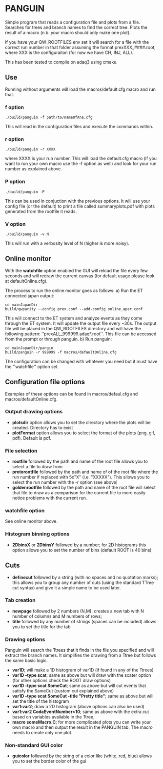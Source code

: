 # PANGUIN

Simple program that reads a configuration file and plots from a file. Searches for trees and branch names to find the correct tree. Plots the result of a macro (n.b. your macro should only make one plot). 

If you have your QW_ROOTFILES env set it will search for a file with the correct run number in that folder assuming the format prexXXX_####.root, where XXX is the configuraiton (for now we have CH, INJ, ALL).

This has been tested to compile on adaq3 using cmake. 

## Use 
Running without arguments will load the macros/default.cfg macro and run that. 

### f option
```
./build/panguin -f path/to/nameOfAna.cfg
```
This will read in the configuration files and execute the commands within.

### r option
```
./build/panguin -r XXXX
```
  where XXXX is your run number. This will load the default.cfg macro (if you want to run your own macro use the -f option as well) and look for your run number as explained above.

### P option
```
./build/panguin -P
```
  This can be used in conjuction with the previous options. It will use your config file (or the default) to print a file called summaryplots.pdf with plots generated from the rootfile it reads. 

### V option
```
./build/panguin -v N
```
 This will run with a verbosity level of N (higher is more noisy).


## Online monitor
With the **watchfile** option enabled the GUI will reload the file every few seconds and will redraw the current canvas (for default usage please look at defaultOnline.cfg).

The process to run the online monitor goes as follows: 
a) Run the ET connected japan output:
```
cd mainJapanDir
build/qwparity --config prex.conf --add-config online_apar.conf
```
This will connect to the ET system and analyze events as they come through the ET system. It will update the output file every ~30s. The output file will be placed in the QW_ROOTFILES directory and will have the following pattern: ''prexALL_999999.adaq*.root''. This file can be accessed from the prompt or through panguin. 
b) Run panguin:
```
cd mainJapanDir/pangin
build/panguin -r 999999 -f macros/defaultOnline.cfg
```
The configuration can be changed with whatever you need but it must have the ''watchfile'' option set. 

## Configuration file options
Examples of these options can be found in macros/defaul.cfg and macros/defaultOnline.cfg.

### Output drawing options
- **plotsdir** option allows you to set the directory where the plots will be created. Directory has to exist
- **plotFormat** option allows you to select the format of the plots (png, gif, pdf). Default is pdf.
### File selection
- **rootfile** followed by the path and name of the root file allows you to select a file to draw from
- **protorootfile** followed by the path and name of of the root file where the run number if replaced with 5x"X" (i.e. "XXXXX"). This allows you to select the run number with the -r option (see above)
- **goldenrootfile** followed by the path and name of the root file will select that file to draw as a comparison for the current file to more easily notice problems with the current run.
### watchfile option 
See online monitor above.
### Histogram binning options
- **2DbinsX** or **2DbinsY** followed by a number; for 2D histograms this option allows you to set the number of bins (default ROOT is 40 bins)
## Cuts
- **definecut** followed by a string (with no spaces and no quotation marks); this allows you to group any number of cuts (using the standard TTree cut syntax) and give it a simple name to be used later.
### Tab creation
- **newpage** followed by 2 numbers (N,M); creates a new tab with N number of columns and M numbers of rows;
- **title** followed by any number of strings (spaces can be included) allows you to set the title for the tab
### Drawing options
Panguin will search the Ttrees that it finds in the file you specified and will extract the branch names. It simplifies the drawing from a Ttree but follows the same basic logic.
- **var1D**; will make a 1D histogram of var1D (if found in any of the Ttrees)
- **var1D -type scat**; same as above but will draw with the scater option (for other options check the ROOT draw options)
- **var1D -type scat SomeCut**; same as above but will cut events that satisfy the SameCut (custom cut explained above)
- **var1D -type scat SomeCut -title "Pretty title"**; same as above but will set the title of the histogram
- **var1:var2**; draw a 2D histogram (above options can also be used)
- **var1:var2 CodaEventNumber>10**; same as above with the extra cut based on variables available in the Ttree;
- **macro someMacro.C**; for more complicated plots you can write your own macro and then output the result in the PANGUIN tab. The macro needs to create only one plot. 
### Non-standard GUI color
- **guicolor** followed by the string of a color like (white, red, blue) allows you to set the border color of the gui
### 
